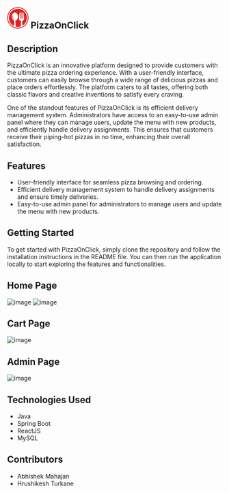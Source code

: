 ## <img src="front-end/src/assests/images/res-logo.png" alt="PizzaOnClick Logo" width="50" height="50"> PizzaOnClick 

## Description

PizzaOnClick is an innovative platform designed to provide customers with the ultimate pizza ordering experience. With a user-friendly interface, customers can easily browse through a wide range of delicious pizzas and place orders effortlessly. The platform caters to all tastes, offering both classic flavors and creative inventions to satisfy every craving.

One of the standout features of PizzaOnClick is its efficient delivery management system. Administrators have access to an easy-to-use admin panel where they can manage users, update the menu with new products, and efficiently handle delivery assignments. This ensures that customers receive their piping-hot pizzas in no time, enhancing their overall satisfaction.

## Features

- User-friendly interface for seamless pizza browsing and ordering.
- Efficient delivery management system to handle delivery assignments and ensure timely deliveries.
- Easy-to-use admin panel for administrators to manage users and update the menu with new products.

## Getting Started

To get started with PizzaOnClick, simply clone the repository and follow the installation instructions in the README file. You can then run the application locally to start exploring the features and functionalities.
## Home Page
![image](https://github.com/Venom0011/PizzaOnClick/assets/87688288/7ca4a312-00f3-4b2a-8bc3-fbb771563236)
![image](https://github.com/Venom0011/PizzaOnClick/assets/87688288/fc426326-6bf7-483c-b69c-14960f7e9965)

## Cart Page
![image](https://github.com/Venom0011/PizzaOnClick/assets/87688288/3f8bd604-cab3-4866-b477-42b716289f57)

## Admin Page
![image](https://github.com/Venom0011/PizzaOnClick/assets/87688288/dfa65132-599d-4e58-916b-ad76238a23ad)


## Technologies Used

- Java
- Spring Boot
- ReactJS
- MySQL

## Contributors

- Abhishek Mahajan
- Hrushikesh Turkane


